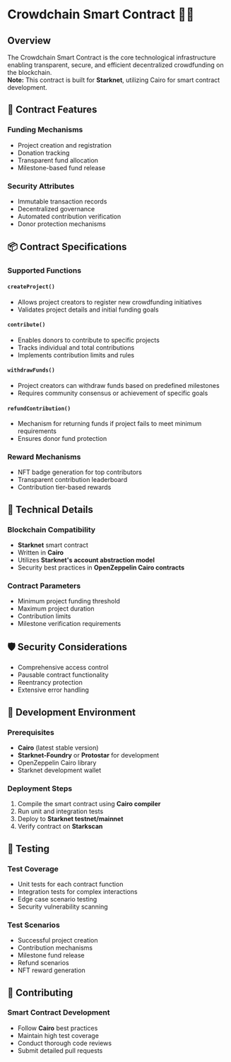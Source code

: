 # Crowdchain Smart Contract 📜🔗

## Overview  
The Crowdchain Smart Contract is the core technological infrastructure enabling transparent, secure, and efficient decentralized crowdfunding on the blockchain.  
**Note:** This contract is built for **Starknet**, utilizing Cairo for smart contract development.

## 🌟 Contract Features  

### Funding Mechanisms  
- Project creation and registration  
- Donation tracking  
- Transparent fund allocation  
- Milestone-based fund release  

### Security Attributes  
- Immutable transaction records  
- Decentralized governance  
- Automated contribution verification  
- Donor protection mechanisms  

## 📦 Contract Specifications  

### Supported Functions  

#### `createProject()`  
- Allows project creators to register new crowdfunding initiatives  
- Validates project details and initial funding goals  

#### `contribute()`  
- Enables donors to contribute to specific projects  
- Tracks individual and total contributions  
- Implements contribution limits and rules  

#### `withdrawFunds()`  
- Project creators can withdraw funds based on predefined milestones  
- Requires community consensus or achievement of specific goals  

#### `refundContribution()`  
- Mechanism for returning funds if project fails to meet minimum requirements  
- Ensures donor fund protection  

### Reward Mechanisms  
- NFT badge generation for top contributors  
- Transparent contribution leaderboard  
- Contribution tier-based rewards  

## 🔧 Technical Details  

### Blockchain Compatibility  
- **Starknet** smart contract  
- Written in **Cairo**  
- Utilizes **Starknet's account abstraction model**  
- Security best practices in **OpenZeppelin Cairo contracts**  

### Contract Parameters  
- Minimum project funding threshold  
- Maximum project duration  
- Contribution limits  
- Milestone verification requirements  

## 🛡️ Security Considerations  
- Comprehensive access control  
- Pausable contract functionality  
- Reentrancy protection  
- Extensive error handling  

## 📝 Development Environment  

### Prerequisites  
- **Cairo** (latest stable version)  
- **Starknet-Foundry** or **Protostar** for development  
- OpenZeppelin Cairo library  
- Starknet development wallet  

### Deployment Steps  
1. Compile the smart contract using **Cairo compiler**  
2. Run unit and integration tests  
3. Deploy to **Starknet testnet/mainnet**  
4. Verify contract on **Starkscan**  

## 🧪 Testing  

### Test Coverage  
- Unit tests for each contract function  
- Integration tests for complex interactions  
- Edge case scenario testing  
- Security vulnerability scanning  

### Test Scenarios  
- Successful project creation  
- Contribution mechanisms  
- Milestone fund release  
- Refund scenarios  
- NFT reward generation  

## 🤝 Contributing  

### Smart Contract Development  
- Follow **Cairo** best practices  
- Maintain high test coverage  
- Conduct thorough code reviews  
- Submit detailed pull requests  
